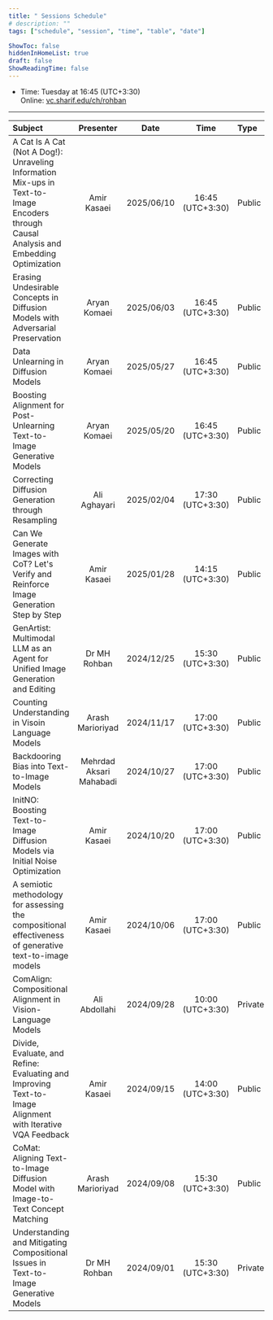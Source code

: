 ```yaml
---
title: " Sessions Schedule"
# description: ""
tags: ["schedule", "session", "time", "table", "date"]

ShowToc: false
hiddenInHomeList: true
draft: false
ShowReadingTime: false
---
```


- Time: Tuesday at 16:45 (UTC+3:30) \
Online: [vc.sharif.edu/ch/rohban](https://vc.sharif.edu/ch/rohban)

---

| Subject                                                                                                    | Presenter               | Date       | Time             | Type       |
| :----------------------------------------------------------------------------------------------------------| :---------------------: | :--------: | :--------------: | :--------- |
| A Cat Is A Cat (Not A Dog!): Unraveling Information Mix-ups in Text-to-Image Encoders through Causal Analysis and Embedding Optimization                                                                                                 | Amir Kasaei             | 2025/06/10 | 16:45 (UTC+3:30) | Public     |
| Erasing Undesirable Concepts in Diffusion Models with Adversarial Preservation                             | Aryan Komaei            | 2025/06/03 | 16:45 (UTC+3:30) | Public     |
| Data Unlearning in Diffusion Models                                                                        | Aryan Komaei            | 2025/05/27 | 16:45 (UTC+3:30) | Public     |
| Boosting Alignment for Post-Unlearning Text-to-Image Generative Models                                     | Aryan Komaei            | 2025/05/20 | 16:45 (UTC+3:30) | Public     |
| Correcting Diffusion Generation through Resampling                                                         | Ali Aghayari            | 2025/02/04 | 17:30 (UTC+3:30) | Public     |
| Can We Generate Images with CoT? Let's Verify and Reinforce Image Generation Step by Step                  | Amir Kasaei             | 2025/01/28 | 14:15 (UTC+3:30) | Public     |
| GenArtist: Multimodal LLM as an Agent for Unified Image Generation and Editing                             | Dr MH Rohban            | 2024/12/25 | 15:30 (UTC+3:30) | Public     |
| Counting Understanding in Visoin Language Models                                                           | Arash Marioriyad        | 2024/11/17 | 17:00 (UTC+3:30) | Public     |
| Backdooring Bias into Text-to-Image Models                                                                 | Mehrdad Aksari Mahabadi | 2024/10/27 | 17:00 (UTC+3:30) | Public     |
| InitNO: Boosting Text-to-Image Diffusion Models via Initial Noise Optimization                             | Amir Kasaei             | 2024/10/20 | 17:00 (UTC+3:30) | Public     |    
| A semiotic methodology for assessing the compositional effectiveness of generative text-to-image models    | Amir Kasaei             | 2024/10/06 | 17:00 (UTC+3:30) | Public     |
| ComAlign: Compositional Alignment in Vision-Language Models                                                | Ali Abdollahi           | 2024/09/28 | 10:00 (UTC+3:30) | Private    |
| Divide, Evaluate, and Refine: Evaluating and Improving Text-to-Image Alignment with Iterative VQA Feedback | Amir Kasaei             | 2024/09/15 | 14:00 (UTC+3:30) | Public     |
| CoMat: Aligning Text-to-Image Diffusion Model with Image-to-Text Concept Matching                          | Arash Marioriyad        | 2024/09/08 | 15:30 (UTC+3:30) | Public     |
| Understanding and Mitigating Compositional Issues in Text-to-Image Generative Models                       | Dr MH Rohban            | 2024/09/01 | 15:30 (UTC+3:30) | Private    |